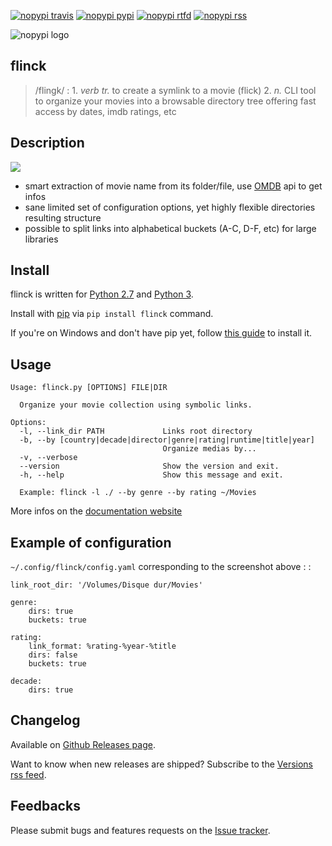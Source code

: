 [![nopypi travis](https://travis-ci.org/Kraymer/flinck.svg?branch=master)](https://travis-ci.org/Kraymer/flinck)
[![nopypi pypi](http://img.shields.io/pypi/v/flinck.svg)](https://pypi.python.org/pypi/flinck)
[![nopypi rtfd](https://readthedocs.org/projects/flinck/badge/?version=latest)](http://flinck.readthedocs.io/en/latest/?badge=latest)
[![nopypi rss](https://img.shields.io/badge/rss-subscribe-orange.svg)](http://createfeed.fivefilters.org/extract.php?url=https%3A%2F%2Fgithub.com%2FKraymer%2Fflinck%2Freleases&in_id_or_class=release-title&url_contains=)

![nopypi logo](https://raw.githubusercontent.com/Kraymer/flinck/master/docs/_static/logo.png)

## flinck 

> /flingk/
> :   1. *verb tr.* to create a symlink to a movie (flick)
>     2. *n.* CLI tool to organize your movies into a browsable directory tree 
>     offering fast access by dates, imdb ratings, etc

## Description

![](https://raw.githubusercontent.com/Kraymer/flinck/master/docs/_static/screenshot.png)

-   smart extraction of movie name from its folder/file, use
    [OMDB](http://www.omdbapi.com/) api to get infos
-   sane limited set of configuration options, yet highly flexible
    directories resulting structure
-   possible to split links into alphabetical buckets (A-C, D-F, etc)
    for large libraries

## Install

flinck is written for [Python 2.7](https://www.python.org/downloads/)
and [Python 3](https://www.python.org/downloads/).

Install with [pip](https://pip.pypa.io/en/stable/) via
`pip install flinck` command.

If you're on Windows and don't have pip yet, follow [this
guide](https://pip.pypa.io/en/latest/installing/) to install it.

## Usage

    Usage: flinck.py [OPTIONS] FILE|DIR

      Organize your movie collection using symbolic links.

    Options:
      -l, --link_dir PATH             Links root directory
      -b, --by [country|decade|director|genre|rating|runtime|title|year]
                                      Organize medias by...
      -v, --verbose
      --version                       Show the version and exit.
      -h, --help                      Show this message and exit.

      Example: flinck -l ./ --by genre --by rating ~/Movies

More infos on the [documentation website](http://flinck.readthedocs.io/)

## Example of configuration

`~/.config/flinck/config.yaml` corresponding to the screenshot above : :

    link_root_dir: '/Volumes/Disque dur/Movies'

    genre:
        dirs: true
        buckets: true

    rating:
        link_format: %rating-%year-%title
        dirs: false
        buckets: true

    decade:
        dirs: true

## Changelog

Available on [Github Releases
page](https://github.com/Kraymer/flinck/releases).

Want to know when new releases are shipped? Subscribe to the [Versions rss 
feed](http://createfeed.fivefilters.org/extract.php?url=https%3A%2F%2Fgithub.com%2FKraymer%2Fflinck%2Freleases&in_id_or_class=release-title&url_contains=).

## Feedbacks

Please submit bugs and features requests on the [Issue
tracker](https://github.com/Kraymer/flinck/issues).
